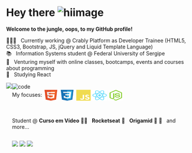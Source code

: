 <h1>Hey there <img alt="hiimage" width="40" src="https://media.giphy.com/media/f4DmXx6APMvCWkvx9t/giphy.gif"></h1>

<p><b>Welcome to the jungle, oops, to my GitHub profile!</b></p>

👩🏻‍💻 &nbsp; Currently working @ Crably Platform as Developer Trainee (HTML5, CSS3, Bootstrap, JS, jQuery and Liquid Template Language) 
<br/>📚 &nbsp; Information Systems student @ Federal University of Sergipe
<br/>🚀 &nbsp; Venturing myself with online classes, bootcamps, events and courses about programming
<br/>🌱 &nbsp; Studying React

<div>
 <img align="center" alt="code" height="200em" width="200em" src="https://media.giphy.com/media/4XXo8A7CIW1lZGgdhm/giphy.gif">
 <img align="left" height="180em" src="https://github-readme-stats.vercel.app/api/top-langs/?username=oliveiralecca&layout=compact&langs_count=7&theme=omni"/>
</div>

<div style="display: inline_block">
 <span>My focuses:</span>
 <img align="center" alt="HTML" height="30" width="40" src="https://raw.githubusercontent.com/devicons/devicon/master/icons/html5/html5-original.svg">
 <img align="center" alt="CSS" height="30" width="40" src="https://raw.githubusercontent.com/devicons/devicon/master/icons/css3/css3-original.svg">
 <img align="center" alt="JS" height="30" width="40" src="https://raw.githubusercontent.com/devicons/devicon/master/icons/javascript/javascript-plain.svg">
 <img align="center" alt="React" height="30" width="40" src="https://raw.githubusercontent.com/devicons/devicon/master/icons/react/react-original.svg"> 
 <img align="center" alt="Nodejs" height="30" width="40" src="https://raw.githubusercontent.com/devicons/devicon/master/icons/nodejs/nodejs-original.svg">
</div>

<br/><p>Student @ <b>Curso em Vídeo</b> 🖖🏻 &nbsp; <b>Rocketseat</b> 🚀 &nbsp; <b>Origamid</b> 🐺 💜 &nbsp; and more...</p>

##

<div>
 <a href="https://www.linkedin.com/in/oliveiralecca" target="_blank"><img src="https://img.shields.io/badge/-LinkedIn-%230077B5?style=for-the-badge&logo=linkedin&logoColor=white"></a> 
 <a href="mailto:oliveiraslc@yahoo.com.br"><img src="https://img.shields.io/badge/-email-%23333?style=for-the-badge&logo=gmail&logoColor=white"></a>
 <img height="28" src="http://ForTheBadge.com/images/badges/built-with-love.svg"> 
</div>
